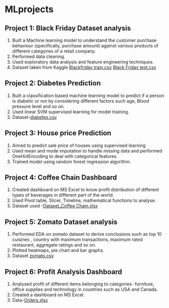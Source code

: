 # MLprojects

## Project 1: Black Friday Dataset analysis
1. Built a Machine learning model to understand the customer purchase behaviour (specifically, purchase amount) against various products of different categories of a retail company.
2. Performed data cleaning.
3. Used exploratory data analysis and feature engineering techniques.
4. Dataset taken from Kaggle [Blackfriday train.csv](https://github.com/Priyanka06yadav/mlprojects/files/13060901/Blackfriday.train.csv)   [Black Friday test.csv](https://github.com/Priyanka06yadav/mlprojects/files/13060910/Black.Friday.test.csv)

## Project 2: Diabetes Prediction
1. Built a classification based machine learning model to predict if a person is diabetic or not by considering different factors such age, Blood pressure level and so on.
2. Used linear SVM supervised learning for model training.
3. Dataset-[diabetes.csv](https://github.com/Priyanka06yadav/mlprojects/files/13061029/diabetes.csv)


## Project 3: House price Prediction
1. Aimed to predict sale price of houses using supervised learning
2. Used mean and mode imputation to handle missing data and performed OneHotEncoding to deal with categorical features.
3. Trained model using random forest regression algorithm.

## Project 4: Coffee Chain Dashboard
1. Created dashboard on MS Excel to know profit distribution of different types of beverages in different part of the world.
2. Used Pivot table, Slicer, Timeline, mathematical functions to analyse.
3. Dataset used -[Dataset_Coffee Chain.xlsx](https://github.com/Priyanka06yadav/mlprojects/files/13061022/Dataset_Coffee.Chain.xlsx)

## Project 5: Zomato Dataset analysis
1. Performed EDA on zomato dataset to derive conclusions such as top 10 cuisines , country with maximum transactions, maximum rated restaurant, aggregate ratings and so on.
2. Plotted heatmaps, pie chart and bar graphs.
3. Dataset [zomato.csv](https://github.com/Priyanka06yadav/mlprojects/files/13061064/zomato.csv)

## Project 6: Profit Analysis Dashboard
1. Analysed profit of different items belonging to categories- furniture, office supplies and technology in countries such as USA and Canada.
2. Created a dashboard on MS Excel.
3. Data-[Orders.xlsx](https://github.com/Priyanka06yadav/mlprojects/files/13061114/Orders.xlsx)



